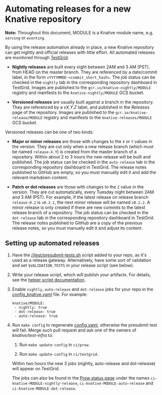 # Automating releases for a new Knative repository

**Note:** Throughout this document, MODULE is a Knative module name, e.g. `serving`
or `eventing`.

By using the release automation already in place, a new Knative repository can
get nightly and official releases with little effort. All automated releases
are monitored through [TestGrid](http://testgrid.knative.dev).

* **Nightly releases** are built every night between 2AM and 3 AM (PST), from
  HEAD on the master branch. They are referenced by a date/commit label, in the
  form `vYYYYMMDD-<commit_short_hash>`. The job status can be checked in the
  `nightly` tab in the corresponding repository dashboard in TestGrid. Images
  are published to the `gcr.io/knative-nightly/MODULE` registry and manifests to
  the `knative-nightly/MODULE` GCS bucket.

* **Versioned releases** are usually built against a branch in the repository.
  They are referenced by a *vX.Y.Z* label, and published in the *Releases* page
  of the repository. Images are published to the `gcr.io/knative-release/MODULE`
  registry and manifests to the `knative-releases/MODULE` GCS bucket.

Versioned releases can be one of two kinds:

* **Major or minor releases** are those with changes to the `X` or `Y` values
  in the version. They are cut only when a new release branch (which must be named
  `release-X.Y`) is created from the master branch of a repository. Within about
  2 to 3 hours the new release will be built and published. The job status can be
  checked in the `auto-release` tab in the corresponding repository dashboard in
  TestGrid. The release notes published to GitHub are empty, so you must manually
  edit it and add the relevant markdown content.

* **Patch or dot releases** are those with changes to the `Z` value in the version.
  They are cut automatically, every Tuesday night between 2AM and 3 AM (PST). For
  example, if the latest release on release branch `release-0.2` is `v0.2.1`, the next
  minor release will be named `v0.2.2`. A minor release is only created if there are
  new commits to the latest release branch of a repository. The job status can be
  checked in the `dot-release` tab in the corresponding repository dashboard in
  TestGrid. The release notes published to GitHub are a copy of the previous release
  notes, so you must manually edit it and adjust its content.

## Setting up automated releases

1. Have the [//test/presubmit-tests.sh](prow_setup.md#setting-up-jobs-for-a-new-repo)
   script added to your repo, as it's used as a release gateway. Alternatively,
   have some sort of validation and set `$VALIDATION_TESTS` in your release script
   (see below).

1. Write your release script, which will publish your artifacts. For details, see
   the [helper script documentation](../scripts/README.md#using-the-releasesh-helper-script).

1. Enable `nightly`, `auto-release` and `dot-release` jobs for your repo in the
   [config_knative.yaml](prow/config_knative.yaml) file. For example:

   ```
   knative/MODULE:
    - nightly: true
    - dot-release: true
    - auto-release: true
   ```

1. Run `make config` to regenerate [config.yaml](prow/config.yaml), otherwise the presubmit
   test will fail. Merge such pull request and ask one of the owners of *knative/test-infra*
   to:

   1. Run `make update-config` in `ci/prow`.

   1. Run `make update-config` in `ci/testgrid`.

   Within two hours the new 3 jobs (nightly, auto-release and dot-relwase) will appear on TestGrid.

   The jobs can also be found in the [Prow status page](https://prow.knative.dev) under the
   names `ci-knative-MODULE-nightly-release`, `ci-knative-MODULE-auto-release` and
   `ci-knative-MODULE-dot-release`.
